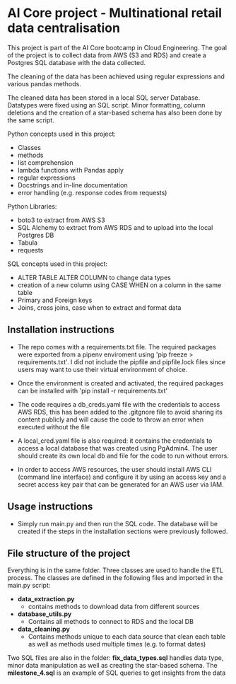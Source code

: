 # AI Core project - Multinational retail data centralisation 

This project is part of the AI Core bootcamp in Cloud Engineering. 
The goal of the project is to collect data from AWS (S3 and RDS) and create a Postgres SQL database with the data collected. 

The cleaning of the data has been achieved using regular expressions and various pandas methods.

The cleaned data has been stored in a local SQL server Database. Datatypes were fixed using an SQL script. Minor formatting, column deletions and the creation of a star-based schema has also been done by the same script.

Python concepts used in this project:

-  Classes
-  methods
-  list comprehension
-  lambda functions with Pandas apply
-  regular expressions
-  Docstrings and in-line documentation
-  error handling (e.g. response codes from requests)

Python Libraries: 

- boto3 to extract from AWS S3
- SQL Alchemy to extract from AWS RDS and to upload into the local Postgres DB 
- Tabula 
- requests 

SQL concepts used in this project:

- ALTER TABLE ALTER COLUMN to change data types
- creation of a new column using CASE WHEN on a column in the same table
- Primary and Foreign keys
- Joins, cross joins, case when to extract and format data

## Installation instructions

- The repo comes with a requirements.txt file. The required packages were exported from a pipenv enviroment using 'pip freeze > requirements.txt'. 
I did not include the pipfile and pipfile.lock files since users may want to use their virtual environment of choice. 

- Once the environment is created and activated, the required packages can be installed with 'pip install -r requirements.txt'

- The code requires a db_creds.yaml file with the credentials to access AWS RDS, this has been added to the .gitgnore file to avoid sharing its content publicly and will cause the code to throw an error when executed without the file

- A local_cred.yaml file is also required: it contains the credentials to access a local database that was created using PgAdmin4. The user should create its own local db and file for the code to run without errors.

- In order to access AWS resources, the user should install AWS CLI (command line interface) and configure it by using an access key and a secret access key pair that can be generated for an AWS user via IAM. 

## Usage instructions

- Simply run main.py and then run the SQL code. The database will be created if the steps in the installation sections were previously followed. 

## File structure of the project

Everything is in the same folder.
Three classes are used to handle the ETL process. The classes are defined in the following files and imported in the main.py script:

- **data_extraction.py**
  - contains methods to download data from different sources 
- **database_utils.py**
  - Contains all methods to connect to RDS and the local DB 
- **data_cleaning.py**
  - Contains methods unique to each data source that clean each table as well as methods used multiple times (e.g. to format dates)

Two SQL files are also in the folder: **fix_data_types.sql** handles data type, minor data manipulation as well as creating the star-based schema. The **milestone_4.sql** is an example of SQL queries to get insights from the data


